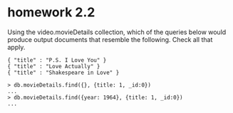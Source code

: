 # homework 2.2

Using the video.movieDetails collection, which of the queries below would produce output documents that resemble the following. Check all that apply.

```
{ "title" : "P.S. I Love You" }
{ "title" : "Love Actually" }
{ "title" : "Shakespeare in Love" }
```

```
> db.movieDetails.find({}, {title: 1, _id:0})
...
> db.movieDetails.find({year: 1964}, {title: 1, _id:0})
...
```